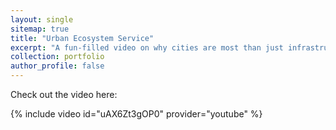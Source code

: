 ```yaml
---
layout: single
sitemap: true
title: "Urban Ecosystem Service"
excerpt: "A fun-filled video on why cities are most than just infrastructure systems. A reminder about all the benefits we derive from the Urban Ecosystem Services. <img src='/assets/images/UES.png'>"
collection: portfolio
author_profile: false
---
```


Check out the video here:

{% include video id="uAX6Zt3gOP0" provider="youtube" %}
